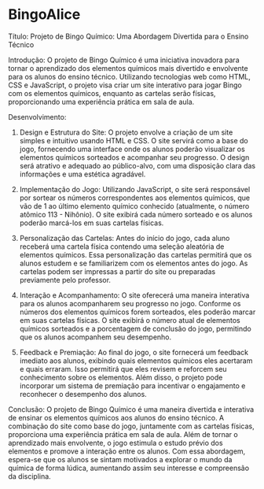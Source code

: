 # BingoAlice

Título: Projeto de Bingo Químico: Uma Abordagem Divertida para o Ensino Técnico

Introdução:
O projeto de Bingo Químico é uma iniciativa inovadora para tornar o aprendizado dos elementos químicos mais divertido e envolvente para os alunos do ensino técnico. Utilizando tecnologias web como HTML, CSS e JavaScript, o projeto visa criar um site interativo para jogar Bingo com os elementos químicos, enquanto as cartelas serão físicas, proporcionando uma experiência prática em sala de aula.

Desenvolvimento:

1. Design e Estrutura do Site:
   O projeto envolve a criação de um site simples e intuitivo usando HTML e CSS. O site servirá como a base do jogo, fornecendo uma interface onde os alunos poderão visualizar os elementos químicos sorteados e acompanhar seu progresso. O design será atrativo e adequado ao público-alvo, com uma disposição clara das informações e uma estética agradável.

2. Implementação do Jogo:
   Utilizando JavaScript, o site será responsável por sortear os números correspondentes aos elementos químicos, que vão de 1 ao último elemento químico conhecido (atualmente, o número atômico 113 - Nihônio). O site exibirá cada número sorteado e os alunos poderão marcá-los em suas cartelas físicas.

3. Personalização das Cartelas:
   Antes do início do jogo, cada aluno receberá uma cartela física contendo uma seleção aleatória de elementos químicos. Essa personalização das cartelas permitirá que os alunos estudem e se familiarizem com os elementos antes do jogo. As cartelas podem ser impressas a partir do site ou preparadas previamente pelo professor.

4. Interação e Acompanhamento:
   O site oferecerá uma maneira interativa para os alunos acompanharem seu progresso no jogo. Conforme os números dos elementos químicos forem sorteados, eles poderão marcar em suas cartelas físicas. O site exibirá o número atual de elementos químicos sorteados e a porcentagem de conclusão do jogo, permitindo que os alunos acompanhem seu desempenho.

5. Feedback e Premiação:
   Ao final do jogo, o site fornecerá um feedback imediato aos alunos, exibindo quais elementos químicos eles acertaram e quais erraram. Isso permitirá que eles revisem e reforcem seu conhecimento sobre os elementos. Além disso, o projeto pode incorporar um sistema de premiação para incentivar o engajamento e reconhecer o desempenho dos alunos.

Conclusão:
O projeto de Bingo Químico é uma maneira divertida e interativa de ensinar os elementos químicos aos alunos do ensino técnico. A combinação do site como base do jogo, juntamente com as cartelas físicas, proporciona uma experiência prática em sala de aula. Além de tornar o aprendizado mais envolvente, o jogo estimula o estudo prévio dos elementos e promove a interação entre os alunos. Com essa abordagem, espera-se que os alunos se sintam motivados a explorar o mundo da química de forma lúdica, aumentando assim seu interesse e compreensão da disciplina.
